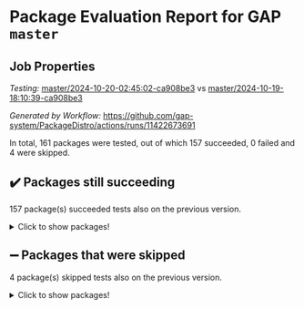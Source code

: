 # Package Evaluation Report for GAP `master`

## Job Properties

*Testing:* [master/2024-10-20-02:45:02-ca908be3](https://github.com/gap-system/PackageDistro/blob/data/reports/master/2024-10-20-02:45:02-ca908be3) vs [master/2024-10-19-18:10:39-ca908be3](https://github.com/gap-system/PackageDistro/blob/data/reports/master/2024-10-19-18:10:39-ca908be3)

*Generated by Workflow:* https://github.com/gap-system/PackageDistro/actions/runs/11422673691

In total, 161 packages were tested, out of which 157 succeeded, 0 failed and 4 were skipped.

## :heavy_check_mark: Packages still succeeding

157 package(s) succeeded tests also on the previous version.
<details><summary>Click to show packages!</summary>

- 4ti2interface 2023.02-04 [(success)](https://github.com/gap-system/PackageDistro/actions/runs/11422673691/job/31781039496)
- ace 5.6.2 [(success)](https://github.com/gap-system/PackageDistro/actions/runs/11422673691/job/31781039587)
- aclib 1.3.2 [(success)](https://github.com/gap-system/PackageDistro/actions/runs/11422673691/job/31781039713)
- agt 0.3.1 [(success)](https://github.com/gap-system/PackageDistro/actions/runs/11422673691/job/31781039770)
- alnuth 3.2.1 [(success)](https://github.com/gap-system/PackageDistro/actions/runs/11422673691/job/31781039837)
- anupq 3.3.0 [(success)](https://github.com/gap-system/PackageDistro/actions/runs/11422673691/job/31781039898)
- atlasrep 2.1.9 [(success)](https://github.com/gap-system/PackageDistro/actions/runs/11422673691/job/31781039969)
- autodoc 2023.06.19 [(success)](https://github.com/gap-system/PackageDistro/actions/runs/11422673691/job/31781040045)
- automata 1.16 [(success)](https://github.com/gap-system/PackageDistro/actions/runs/11422673691/job/31781040126)
- automgrp 1.3.2 [(success)](https://github.com/gap-system/PackageDistro/actions/runs/11422673691/job/31781041037)
- autpgrp 1.11 [(success)](https://github.com/gap-system/PackageDistro/actions/runs/11422673691/job/31781041683)
- cap 2024.10-06 [(success)](https://github.com/gap-system/PackageDistro/actions/runs/11422673691/job/31781041801)
- caratinterface 2.3.7 [(success)](https://github.com/gap-system/PackageDistro/actions/runs/11422673691/job/31781041921)
- cddinterface 2024.09.02 [(success)](https://github.com/gap-system/PackageDistro/actions/runs/11422673691/job/31781042597)
- circle 1.6.6 [(success)](https://github.com/gap-system/PackageDistro/actions/runs/11422673691/job/31781043128)
- classicpres 1.22 [(success)](https://github.com/gap-system/PackageDistro/actions/runs/11422673691/job/31781043221)
- cohomolo 1.6.11 [(success)](https://github.com/gap-system/PackageDistro/actions/runs/11422673691/job/31781043318)
- congruence 1.2.7 [(success)](https://github.com/gap-system/PackageDistro/actions/runs/11422673691/job/31781043401)
- corefreesub 0.6 [(success)](https://github.com/gap-system/PackageDistro/actions/runs/11422673691/job/31781043486)
- corelg 1.57 [(success)](https://github.com/gap-system/PackageDistro/actions/runs/11422673691/job/31781043581)
- crime 1.6 [(success)](https://github.com/gap-system/PackageDistro/actions/runs/11422673691/job/31781043669)
- crisp 1.4.6 [(success)](https://github.com/gap-system/PackageDistro/actions/runs/11422673691/job/31781043769)
- crypting 0.10.5 [(success)](https://github.com/gap-system/PackageDistro/actions/runs/11422673691/job/31781043868)
- cryst 4.1.27 [(success)](https://github.com/gap-system/PackageDistro/actions/runs/11422673691/job/31781043967)
- crystcat 1.1.10 [(success)](https://github.com/gap-system/PackageDistro/actions/runs/11422673691/job/31781044064)
- ctbllib 1.3.9 [(success)](https://github.com/gap-system/PackageDistro/actions/runs/11422673691/job/31781044175)
- cubefree 1.19 [(success)](https://github.com/gap-system/PackageDistro/actions/runs/11422673691/job/31781044309)
- curlinterface 2.4.0 [(success)](https://github.com/gap-system/PackageDistro/actions/runs/11422673691/job/31781044409)
- cvec 2.8.2 [(success)](https://github.com/gap-system/PackageDistro/actions/runs/11422673691/job/31781044487)
- datastructures 0.3.1 [(success)](https://github.com/gap-system/PackageDistro/actions/runs/11422673691/job/31781044596)
- deepthought 1.0.7 [(success)](https://github.com/gap-system/PackageDistro/actions/runs/11422673691/job/31781044713)
- design 1.8 [(success)](https://github.com/gap-system/PackageDistro/actions/runs/11422673691/job/31781044838)
- difsets 2.3.1 [(success)](https://github.com/gap-system/PackageDistro/actions/runs/11422673691/job/31781044914)
- digraphs 1.9.0 [(success)](https://github.com/gap-system/PackageDistro/actions/runs/11422673691/job/31781044984)
- edim 1.3.8 [(success)](https://github.com/gap-system/PackageDistro/actions/runs/11422673691/job/31781045064)
- example 4.3.4 [(success)](https://github.com/gap-system/PackageDistro/actions/runs/11422673691/job/31781045161)
- examplesforhomalg 2023.10-01 [(success)](https://github.com/gap-system/PackageDistro/actions/runs/11422673691/job/31781045235)
- factint 1.6.3 [(success)](https://github.com/gap-system/PackageDistro/actions/runs/11422673691/job/31781045316)
- ferret 1.0.14 [(success)](https://github.com/gap-system/PackageDistro/actions/runs/11422673691/job/31781045409)
- fga 1.5.0 [(success)](https://github.com/gap-system/PackageDistro/actions/runs/11422673691/job/31781045492)
- fining 1.5.6 [(success)](https://github.com/gap-system/PackageDistro/actions/runs/11422673691/job/31781045564)
- float 1.0.5 [(success)](https://github.com/gap-system/PackageDistro/actions/runs/11422673691/job/31781045635)
- format 1.4.4 [(success)](https://github.com/gap-system/PackageDistro/actions/runs/11422673691/job/31781045728)
- forms 1.2.12 [(success)](https://github.com/gap-system/PackageDistro/actions/runs/11422673691/job/31781045835)
- fplsa 1.2.6 [(success)](https://github.com/gap-system/PackageDistro/actions/runs/11422673691/job/31781045908)
- fr 2.4.13 [(success)](https://github.com/gap-system/PackageDistro/actions/runs/11422673691/job/31781045997)
- francy 2.0.3 [(success)](https://github.com/gap-system/PackageDistro/actions/runs/11422673691/job/31781046079)
- fwtree 1.3 [(success)](https://github.com/gap-system/PackageDistro/actions/runs/11422673691/job/31781046162)
- gapdoc 1.6.7 [(success)](https://github.com/gap-system/PackageDistro/actions/runs/11422673691/job/31781046254)
- gauss 2023.08-01 [(success)](https://github.com/gap-system/PackageDistro/actions/runs/11422673691/job/31781046338)
- gaussforhomalg 2024.08-01 [(success)](https://github.com/gap-system/PackageDistro/actions/runs/11422673691/job/31781046404)
- gbnp 1.1.0 [(success)](https://github.com/gap-system/PackageDistro/actions/runs/11422673691/job/31781046508)
- generalizedmorphismsforcap 2024.09-03 [(success)](https://github.com/gap-system/PackageDistro/actions/runs/11422673691/job/31781046591)
- genss 1.6.9 [(success)](https://github.com/gap-system/PackageDistro/actions/runs/11422673691/job/31781046687)
- gradedmodules 2024.01-01 [(success)](https://github.com/gap-system/PackageDistro/actions/runs/11422673691/job/31781046772)
- gradedringforhomalg 2024.07-01 [(success)](https://github.com/gap-system/PackageDistro/actions/runs/11422673691/job/31781046844)
- grape 4.9.2 [(success)](https://github.com/gap-system/PackageDistro/actions/runs/11422673691/job/31781046930)
- groupoids 1.76 [(success)](https://github.com/gap-system/PackageDistro/actions/runs/11422673691/job/31781047022)
- grpconst 2.6.5 [(success)](https://github.com/gap-system/PackageDistro/actions/runs/11422673691/job/31781047115)
- guarana 0.96.3 [(success)](https://github.com/gap-system/PackageDistro/actions/runs/11422673691/job/31781047212)
- guava 3.19 [(success)](https://github.com/gap-system/PackageDistro/actions/runs/11422673691/job/31781047292)
- hap 1.65 [(success)](https://github.com/gap-system/PackageDistro/actions/runs/11422673691/job/31781047380)
- hapcryst 0.1.15 [(success)](https://github.com/gap-system/PackageDistro/actions/runs/11422673691/job/31781047465)
- hecke 1.5.4 [(success)](https://github.com/gap-system/PackageDistro/actions/runs/11422673691/job/31781047539)
- help 4.0 [(success)](https://github.com/gap-system/PackageDistro/actions/runs/11422673691/job/31781047601)
- homalg 2024.01-01 [(success)](https://github.com/gap-system/PackageDistro/actions/runs/11422673691/job/31781047730)
- homalgtocas 2023.11-01 [(success)](https://github.com/gap-system/PackageDistro/actions/runs/11422673691/job/31781047817)
- idrel 2.48 [(success)](https://github.com/gap-system/PackageDistro/actions/runs/11422673691/job/31781047912)
- images 1.3.3 [(success)](https://github.com/gap-system/PackageDistro/actions/runs/11422673691/job/31781047980)
- intpic 0.4.0 [(success)](https://github.com/gap-system/PackageDistro/actions/runs/11422673691/job/31781048050)
- io 4.9.0 [(success)](https://github.com/gap-system/PackageDistro/actions/runs/11422673691/job/31781048132)
- io_forhomalg 2023.02-04 [(success)](https://github.com/gap-system/PackageDistro/actions/runs/11422673691/job/31781048203)
- irredsol 1.4.4 [(success)](https://github.com/gap-system/PackageDistro/actions/runs/11422673691/job/31781048287)
- json 2.2.2 [(success)](https://github.com/gap-system/PackageDistro/actions/runs/11422673691/job/31781048352)
- jupyterkernel 1.5.1 [(success)](https://github.com/gap-system/PackageDistro/actions/runs/11422673691/job/31781048419)
- jupyterviz 1.5.6 [(success)](https://github.com/gap-system/PackageDistro/actions/runs/11422673691/job/31781048485)
- kan 1.37 [(success)](https://github.com/gap-system/PackageDistro/actions/runs/11422673691/job/31781048550)
- kbmag 1.5.11 [(success)](https://github.com/gap-system/PackageDistro/actions/runs/11422673691/job/31781048621)
- laguna 3.9.7 [(success)](https://github.com/gap-system/PackageDistro/actions/runs/11422673691/job/31781048689)
- liealgdb 2.2.1 [(success)](https://github.com/gap-system/PackageDistro/actions/runs/11422673691/job/31781048762)
- liepring 2.9.1 [(success)](https://github.com/gap-system/PackageDistro/actions/runs/11422673691/job/31781048827)
- liering 2.4.2 [(success)](https://github.com/gap-system/PackageDistro/actions/runs/11422673691/job/31781048894)
- linearalgebraforcap 2024.09-04 [(success)](https://github.com/gap-system/PackageDistro/actions/runs/11422673691/job/31781048958)
- lins 0.9 [(success)](https://github.com/gap-system/PackageDistro/actions/runs/11422673691/job/31781049015)
- localizeringforhomalg 2023.10-01 [(success)](https://github.com/gap-system/PackageDistro/actions/runs/11422673691/job/31781049082)
- loops 3.4.4 [(success)](https://github.com/gap-system/PackageDistro/actions/runs/11422673691/job/31781049141)
- lpres 1.1.1 [(success)](https://github.com/gap-system/PackageDistro/actions/runs/11422673691/job/31781049196)
- majoranaalgebras 1.5.2 [(success)](https://github.com/gap-system/PackageDistro/actions/runs/11422673691/job/31781049262)
- mapclass 1.4.6 [(success)](https://github.com/gap-system/PackageDistro/actions/runs/11422673691/job/31781049349)
- matgrp 0.70 [(success)](https://github.com/gap-system/PackageDistro/actions/runs/11422673691/job/31781049424)
- matricesforhomalg 2024.08-05 [(success)](https://github.com/gap-system/PackageDistro/actions/runs/11422673691/job/31781049495)
- modisom 3.0.0 [(success)](https://github.com/gap-system/PackageDistro/actions/runs/11422673691/job/31781049565)
- modulepresentationsforcap 2024.09-02 [(success)](https://github.com/gap-system/PackageDistro/actions/runs/11422673691/job/31781049640)
- modules 2024.01-01 [(success)](https://github.com/gap-system/PackageDistro/actions/runs/11422673691/job/31781049714)
- monoidalcategories 2024.09-05 [(success)](https://github.com/gap-system/PackageDistro/actions/runs/11422673691/job/31781049797)
- nconvex 2022.09-01 [(success)](https://github.com/gap-system/PackageDistro/actions/runs/11422673691/job/31781049874)
- nilmat 1.4.2 [(success)](https://github.com/gap-system/PackageDistro/actions/runs/11422673691/job/31781049963)
- nock 1.5 [(success)](https://github.com/gap-system/PackageDistro/actions/runs/11422673691/job/31781050049)
- normalizinterface 1.3.7 [(success)](https://github.com/gap-system/PackageDistro/actions/runs/11422673691/job/31781050133)
- nq 2.5.11 [(success)](https://github.com/gap-system/PackageDistro/actions/runs/11422673691/job/31781050228)
- numericalsgps 1.4.0 [(success)](https://github.com/gap-system/PackageDistro/actions/runs/11422673691/job/31781050337)
- openmath 11.5.3 [(success)](https://github.com/gap-system/PackageDistro/actions/runs/11422673691/job/31781050424)
- orb 4.9.1 [(success)](https://github.com/gap-system/PackageDistro/actions/runs/11422673691/job/31781050504)
- packagemanager 1.6 [(success)](https://github.com/gap-system/PackageDistro/actions/runs/11422673691/job/31781050574)
- patternclass 2.4.5 [(success)](https://github.com/gap-system/PackageDistro/actions/runs/11422673691/job/31781050649)
- permut 2.0.5 [(success)](https://github.com/gap-system/PackageDistro/actions/runs/11422673691/job/31781050717)
- polenta 1.3.10 [(success)](https://github.com/gap-system/PackageDistro/actions/runs/11422673691/job/31781050807)
- polymaking 0.8.7 [(success)](https://github.com/gap-system/PackageDistro/actions/runs/11422673691/job/31781050884)
- primgrp 3.4.4 [(success)](https://github.com/gap-system/PackageDistro/actions/runs/11422673691/job/31781050945)
- profiling 2.6.0 [(success)](https://github.com/gap-system/PackageDistro/actions/runs/11422673691/job/31781051001)
- qdistrnd 0.9.4 [(success)](https://github.com/gap-system/PackageDistro/actions/runs/11422673691/job/31781051078)
- qpa 1.35 [(success)](https://github.com/gap-system/PackageDistro/actions/runs/11422673691/job/31781051160)
- quagroup 1.8.4 [(success)](https://github.com/gap-system/PackageDistro/actions/runs/11422673691/job/31781051221)
- radiroot 2.9 [(success)](https://github.com/gap-system/PackageDistro/actions/runs/11422673691/job/31781051292)
- rcwa 4.7.1 [(success)](https://github.com/gap-system/PackageDistro/actions/runs/11422673691/job/31781051364)
- rds 1.8 [(success)](https://github.com/gap-system/PackageDistro/actions/runs/11422673691/job/31781051450)
- recog 1.4.3 [(success)](https://github.com/gap-system/PackageDistro/actions/runs/11422673691/job/31781051513)
- repndecomp 1.3.0 [(success)](https://github.com/gap-system/PackageDistro/actions/runs/11422673691/job/31781051570)
- repsn 3.1.2 [(success)](https://github.com/gap-system/PackageDistro/actions/runs/11422673691/job/31781051638)
- resclasses 4.7.3 [(success)](https://github.com/gap-system/PackageDistro/actions/runs/11422673691/job/31781051720)
- ringsforhomalg 2024.06-01 [(success)](https://github.com/gap-system/PackageDistro/actions/runs/11422673691/job/31781051804)
- sco 2023.08-01 [(success)](https://github.com/gap-system/PackageDistro/actions/runs/11422673691/job/31781051878)
- scscp 2.4.3 [(success)](https://github.com/gap-system/PackageDistro/actions/runs/11422673691/job/31781051957)
- semigroups 5.4.0 [(success)](https://github.com/gap-system/PackageDistro/actions/runs/11422673691/job/31781052047)
- sglppow 2.4 [(success)](https://github.com/gap-system/PackageDistro/actions/runs/11422673691/job/31781052130)
- sgpviz 0.999.6 [(success)](https://github.com/gap-system/PackageDistro/actions/runs/11422673691/job/31781052197)
- simpcomp 2.1.14 [(success)](https://github.com/gap-system/PackageDistro/actions/runs/11422673691/job/31781052269)
- singular 2024.06.03 [(success)](https://github.com/gap-system/PackageDistro/actions/runs/11422673691/job/31781052341)
- sl2reps 1.1 [(success)](https://github.com/gap-system/PackageDistro/actions/runs/11422673691/job/31781052400)
- sla 1.6.2 [(success)](https://github.com/gap-system/PackageDistro/actions/runs/11422673691/job/31781052476)
- smallantimagmas 0.2.12 [(success)](https://github.com/gap-system/PackageDistro/actions/runs/11422673691/job/31781052546)
- smallgrp 1.5.4 [(success)](https://github.com/gap-system/PackageDistro/actions/runs/11422673691/job/31781052614)
- smallsemi 0.7.1 [(success)](https://github.com/gap-system/PackageDistro/actions/runs/11422673691/job/31781052685)
- sonata 2.9.6 [(success)](https://github.com/gap-system/PackageDistro/actions/runs/11422673691/job/31781052769)
- sophus 1.27 [(success)](https://github.com/gap-system/PackageDistro/actions/runs/11422673691/job/31781052845)
- sotgrps 1.3 [(success)](https://github.com/gap-system/PackageDistro/actions/runs/11422673691/job/31781052941)
- spinsym 1.5.2 [(success)](https://github.com/gap-system/PackageDistro/actions/runs/11422673691/job/31781053008)
- standardff 1.0 [(success)](https://github.com/gap-system/PackageDistro/actions/runs/11422673691/job/31781053093)
- symbcompcc 1.3.2 [(success)](https://github.com/gap-system/PackageDistro/actions/runs/11422673691/job/31781053167)
- thelma 1.3 [(success)](https://github.com/gap-system/PackageDistro/actions/runs/11422673691/job/31781053253)
- tomlib 1.2.11 [(success)](https://github.com/gap-system/PackageDistro/actions/runs/11422673691/job/31781053339)
- toolsforhomalg 2024.09-01 [(success)](https://github.com/gap-system/PackageDistro/actions/runs/11422673691/job/31781053425)
- toric 1.9.6 [(success)](https://github.com/gap-system/PackageDistro/actions/runs/11422673691/job/31781053505)
- toricvarieties 2022.07.13 [(success)](https://github.com/gap-system/PackageDistro/actions/runs/11422673691/job/31781053588)
- transgrp 3.6.5 [(success)](https://github.com/gap-system/PackageDistro/actions/runs/11422673691/job/31781053668)
- typeset 1.2.2 [(success)](https://github.com/gap-system/PackageDistro/actions/runs/11422673691/job/31781053774)
- ugaly 4.1.3 [(success)](https://github.com/gap-system/PackageDistro/actions/runs/11422673691/job/31781053867)
- unipot 1.6 [(success)](https://github.com/gap-system/PackageDistro/actions/runs/11422673691/job/31781053966)
- unitlib 4.2.0 [(success)](https://github.com/gap-system/PackageDistro/actions/runs/11422673691/job/31781054059)
- utils 0.85 [(success)](https://github.com/gap-system/PackageDistro/actions/runs/11422673691/job/31781054146)
- uuid 0.7 [(success)](https://github.com/gap-system/PackageDistro/actions/runs/11422673691/job/31781054234)
- walrus 0.9991 [(success)](https://github.com/gap-system/PackageDistro/actions/runs/11422673691/job/31781054322)
- wedderga 4.10.5 [(success)](https://github.com/gap-system/PackageDistro/actions/runs/11422673691/job/31781054399)
- xmod 2.92 [(success)](https://github.com/gap-system/PackageDistro/actions/runs/11422673691/job/31781054482)
- xmodalg 1.23 [(success)](https://github.com/gap-system/PackageDistro/actions/runs/11422673691/job/31781054574)
- yangbaxter 0.10.6 [(success)](https://github.com/gap-system/PackageDistro/actions/runs/11422673691/job/31781054648)
- zeromqinterface 0.16 [(success)](https://github.com/gap-system/PackageDistro/actions/runs/11422673691/job/31781054718)
</details>

## :heavy_minus_sign: Packages that were skipped

4 package(s) skipped tests also on the previous version.
<details><summary>Click to show packages!</summary>

- browse 1.8.21 [(skipped)](https://github.com/gap-system/PackageDistro/actions/runs/11422673691/job/31780921812)
- itc 1.5.1 [(skipped)](https://github.com/gap-system/PackageDistro/actions/runs/11422673691/job/31780921812)
- polycyclic 2.16 [(skipped)](https://github.com/gap-system/PackageDistro/actions/runs/11422673691/job/31780921812)
- xgap 4.32 [(skipped)](https://github.com/gap-system/PackageDistro/actions/runs/11422673691/job/31780921812)
</details>

